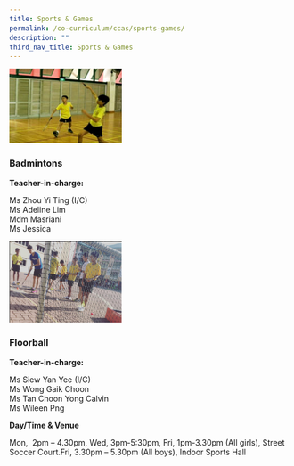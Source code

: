 ```yaml
---
title: Sports & Games
permalink: /co-curriculum/ccas/sports-games/
description: ""
third_nav_title: Sports & Games
---
```

<img src="/images/badminton.jpeg" 
     style="width:40%">
### Badmintons

**Teacher-in-charge:**  

Ms Zhou Yi Ting (I/C)  <br>
Ms Adeline Lim  <br>
Mdm Masriani  <br>
Ms Jessica


<img src="/images/floorball.png" 
     style="width:40%">
### Floorball

**Teacher-in-charge:**  

Ms Siew Yan Yee (I/C)  <br>
Ms Wong Gaik Choon  <br>
Ms Tan Choon Yong Calvin  <br>
Ms Wileen Png  

**Day/Time & Venue**

Mon,  2pm – 4.30pm, Wed, 3pm-5:30pm, Fri, 1pm-3.30pm (All girls), Street Soccer Court.Fri, 3.30pm – 5.30pm (All boys), Indoor Sports Hall